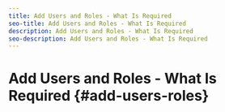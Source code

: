 ```yaml
---
title: Add Users and Roles - What Is Required
seo-title: Add Users and Roles - What Is Required
description: Add Users and Roles - What Is Required
seo-description: Add Users and Roles - What Is Required 
---
```


# Add Users and Roles - What Is Required {#add-users-roles}